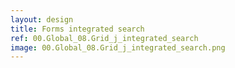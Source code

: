 ```yaml
---
layout: design
title: Forms integrated search
ref: 00.Global_08.Grid_j_integrated_search
image: 00.Global_08.Grid_j_integrated_search.png
---
```

